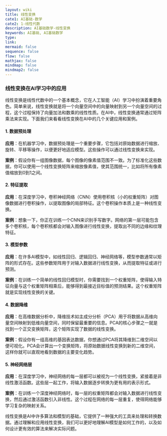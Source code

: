 ```yaml
---
layout: wiki
title: 线性变换
cate1: AI基础-数学
cate2: 1-线性代数
description: AI基础数学-线性变换
keywords: AI基础, AI基础数学
type:
link:
mermaid: false
sequence: false
flow: false
mathjax: false
mindmap: false
mindmap2: false
---
```


### 线性变换在AI学习中的应用

线性变换是线性代数中的一个基本概念，它在人工智能（AI）学习中扮演着重要角色。简单来说，线性变换就是将一个向量空间中的向量映射到另一个向量空间的过程，这个过程保持了向量加法和数乘的线性性质。在AI中，线性变换通常通过矩阵乘法来实现。下面我们来看看线性变换在AI中的几个关键应用和案例。

#### 1. 数据预处理

**应用**：在机器学习中，数据预处理是一个重要步骤，它包括对原始数据进行缩放、旋转、平移等操作，以便更好地适应模型。这些操作可以通过线性变换来实现。

**案例**：假设你有一组图像数据，每个图像的像素值范围不一致。为了标准化这些数据，你可以使用一个线性变换矩阵来缩放像素值，使其范围统一，比如将所有像素值缩放到0到1之间。

#### 2. 特征提取

**应用**：在深度学习中，卷积神经网络（CNN）使用卷积核（小的权重矩阵）对图像数据进行卷积操作，以提取图像的局部特征。这个卷积操作本质上是一种线性变换。

**案例**：想象一下，你正在训练一个CNN来识别手写数字。网络的第一层可能包含多个卷积核，每个卷积核都会对输入图像进行线性变换，提取出不同的边缘和纹理特征。

#### 3. 模型参数

**应用**：在许多AI模型中，如线性回归、逻辑回归、神经网络等，模型参数通常以矩阵的形式存在。这些参数矩阵用于对输入数据进行线性变换，从而提取特征或进行预测。

**案例**：在训练一个简单的线性回归模型时，你需要找到一个权重矩阵，使得输入特征向量与这个权重矩阵相乘后，能够得到最接近目标值的预测结果。这个权重矩阵就是实现线性变换的关键。

#### 4. 数据降维

**应用**：在高维数据分析中，降维技术如主成分分析（PCA）用于将数据从高维向量空间映射到低维向量空间，同时保留最重要的信息。PCA的核心步骤之一就是找到一个正交变换矩阵，这个矩阵实现了数据的线性变换。

**案例**：假设你有一组高维的基因表达数据，你想通过PCA将其降维到二维空间以便可视化。PCA会计算出一个变换矩阵，将原始数据线性变换到新的二维空间，这样你就可以直观地看到数据的主要变化趋势。

#### 5. 神经网络层

**应用**：在深度学习中，神经网络的每一层都可以被视为一个线性变换，紧接着是非线性激活函数。这些层一起工作，将输入数据逐步转换为更有用的表示形式。

**案例**：在训练一个深度神经网络时，每一层的权重矩阵都会对输入数据进行线性变换，然后通过激活函数引入非线性。这个过程在网络的每一层重复，使得网络能够学习复杂的映射关系。

线性变换是AI中许多算法和模型的基础，它提供了一种强大的工具来处理和转换数据。通过理解和应用线性变换，我们可以更好地理解AI模型是如何工作的，以及如何设计更有效的算法来解决实际问题。

